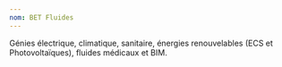 ```yaml
---
nom: BET Fluides 
---
```


Génies électrique, climatique, sanitaire, énergies renouvelables (ECS et Photovoltaïques), fluides médicaux et BIM.
